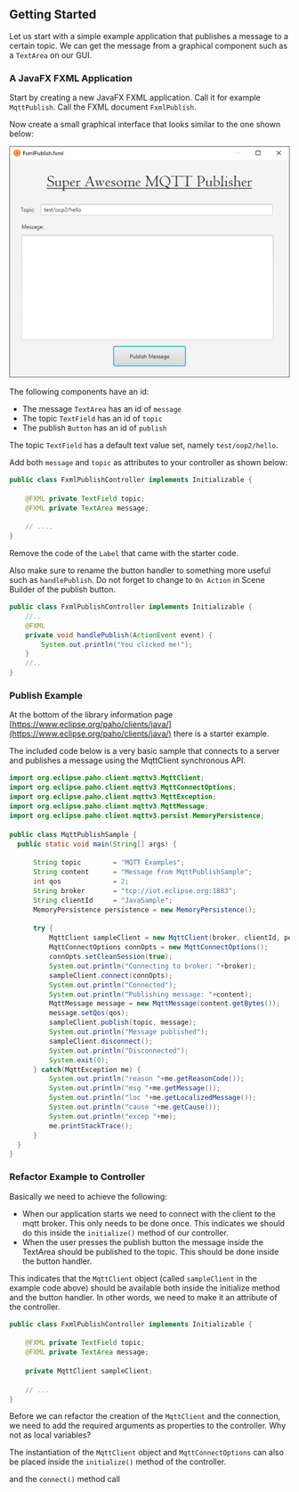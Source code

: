 ## Getting Started

Let us start with a simple example application that publishes a message to a certain topic. We can get the message from a graphical component such as a `TextArea` on our GUI.

### A JavaFX FXML Application

Start by creating a new JavaFX FXML application. Call it for example `MqttPublish`. Call the FXML document `FxmlPublish`.

Now create a small graphical interface that looks similar to the one shown below:

![Publish GUI](img/publish_gui.png)

The following components have an id:
* The message `TextArea` has an id of `message`
* The topic `TextField` has an id of `topic`
* The publish `Button` has an id of `publish`

The topic `TextField` has a default text value set, namely `test/oop2/hello`.

Add both `message` and `topic` as attributes to your controller as shown below:

```java
public class FxmlPublishController implements Initializable {

    @FXML private TextField topic;
    @FXML private TextArea message;

    // ....
}
```

Remove the code of the `Label` that came with the starter code.

Also make sure to rename the button handler to something more useful such as `handlePublish`. Do not forget to change to `On Action` in Scene Builder of the publish button.

```java
public class FxmlPublishController implements Initializable {
    //..
    @FXML
    private void handlePublish(ActionEvent event) {
        System.out.println("You clicked me!");
    }
    //..
}
```

### Publish Example

At the bottom of the library information page [https://www.eclipse.org/paho/clients/java/](https://www.eclipse.org/paho/clients/java/) there is a starter example.

The included code below is a very basic sample that connects to a server and publishes a message using the MqttClient synchronous API.

```java
import org.eclipse.paho.client.mqttv3.MqttClient;
import org.eclipse.paho.client.mqttv3.MqttConnectOptions;
import org.eclipse.paho.client.mqttv3.MqttException;
import org.eclipse.paho.client.mqttv3.MqttMessage;
import org.eclipse.paho.client.mqttv3.persist.MemoryPersistence;

public class MqttPublishSample {
  public static void main(String[] args) {

      String topic        = "MQTT Examples";
      String content      = "Message from MqttPublishSample";
      int qos             = 2;
      String broker       = "tcp://iot.eclipse.org:1883";
      String clientId     = "JavaSample";
      MemoryPersistence persistence = new MemoryPersistence();

      try {
          MqttClient sampleClient = new MqttClient(broker, clientId, persistence);
          MqttConnectOptions connOpts = new MqttConnectOptions();
          connOpts.setCleanSession(true);
          System.out.println("Connecting to broker: "+broker);
          sampleClient.connect(connOpts);
          System.out.println("Connected");
          System.out.println("Publishing message: "+content);
          MqttMessage message = new MqttMessage(content.getBytes());
          message.setQos(qos);
          sampleClient.publish(topic, message);
          System.out.println("Message published");
          sampleClient.disconnect();
          System.out.println("Disconnected");
          System.exit(0);
      } catch(MqttException me) {
          System.out.println("reason "+me.getReasonCode());
          System.out.println("msg "+me.getMessage());
          System.out.println("loc "+me.getLocalizedMessage());
          System.out.println("cause "+me.getCause());
          System.out.println("excep "+me);
          me.printStackTrace();
      }
  }
}
```

### Refactor Example to Controller

Basically we need to achieve the following:
* When our application starts we need to connect with the client to the mqtt broker. This only needs to be done once. This indicates we should do this inside the `initialize()` method of our controller.
* When the user presses the publish button the message inside the TextArea should be published to the topic. This should be done inside the button handler.

This indicates that the `MqttClient` object (called `sampleClient` in the example code above) should be available both inside the initialize method and the button handler. In other words, we need to make it an attribute of the controller.

```java
public class FxmlPublishController implements Initializable {

    @FXML private TextField topic;
    @FXML private TextArea message;

    private MqttClient sampleClient;

    // ...
}
```

<!-- WORK IN PROGRESS  -->

Before we can refactor the creation of the `MqttClient` and the connection, we need to add the required arguments as properties to the controller. Why not as local variables?

The instantiation of the `MqttClient` object and `MqttConnectOptions` can also be placed inside the `initialize()` method of the controller.


and the `connect()` method call
